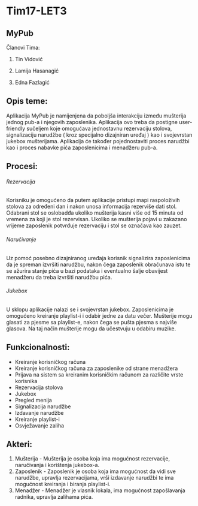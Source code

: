 ﻿# Tim17-LET3

## MyPub

Članovi Tima:

1. Tin Vidović

2. Lamija Hasanagić

3. Edna Fazlagić


## Opis teme:

Aplikacija MyPub je namijenjena da poboljša interakciju između mušterija jednog pub-a i njegovih zaposlenika. Aplikacija ovo treba da postigne user-friendly sučeljem koje omogućava jednostavnu rezervaciju stolova, signalizaciju narudžbe ( kroz specijalno dizajniran uređaj ) kao i svojevrstan jukebox mušterijama. Aplikacija će također pojednostaviti proces narudžbi kao i proces nabavke pića zaposlenicima i menadžeru pub-a.

## Procesi:

###### Rezervacija

Korisniku je omogućeno da putem aplikacije pristupi mapi raspoloživih stolova za određeni dan i nakon unosa informacija rezerviše dati stol. Odabrani stol se oslobadđa ukoliko mušterija kasni više od 15 minuta od vremena za koji je stol rezervisan. Ukoliko se mušterija pojavi u zakazano vrijeme zaposlenik potvrđuje rezervaciju i stol se označava kao zauzet.

###### Naručivanje

Uz pomoć posebno dizajniranog uređaja korisnik signalizira zaposlenicima da je spreman izvršiti narudžbu, nakon čega zaposlenik obračunava istu te se ažurira stanje pića u bazi podataka i eventualno šalje obavijest menadžeru da treba izvršiti narudžbu pića.

###### Jukebox

U sklopu aplikacije nalazi se i svojevrstan jukebox. Zaposlenicima je omogućeno kreiranje playlist-i i odabir jedne za datu večer. Mušterije mogu glasati za pjesme sa playlist-e, nakon čega se pušta pjesma s najviše glasova. Na taj način mušterije mogu da učestvuju u odabiru muzike. 

## Funkcionalnosti:

- Kreiranje korisničkog računa
- Kreiranje korisničkog računa za zaposlenike od strane menadžera
- Prijava na sistem sa kreiranim korisničkim računom za različite vrste korisnika
- Rezervacija stolova
- Jukebox
- Pregled menija 
- Signalizacija narudžbe
- Izdavanje narudžbe
- Kreiranje playlist-i
- Osvježavanje zaliha

## Akteri:

1. Mušterija - Mušterija je osoba koja ima mogućnost rezervacije, naručivanja i korištenja jukebox-a.
2. Zaposlenik - Zaposlenik je osoba koja ima mogućnost da vidi sve narudžbe, upravlja rezervacijama, vrši izdavanje narudžbi te ima mogućnost kreiranja i biranja playlist-i.
3. Menadžer - Menadžer je vlasnik lokala, ima mogućnost zapošlavanja radnika, upravlja zalihama pića.